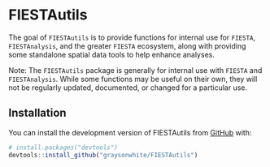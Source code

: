 
<!-- README.md is generated from README.Rmd. Please edit that file -->

# FIESTAutils

The goal of `FIESTAutils` is to provide functions for internal use for
`FIESTA`, `FIESTAnalysis`, and the greater `FIESTA` ecosystem, along
with providing some standalone spatial data tools to help enhance
analyses.

Note: The `FIESTAutils` package is generally for internal use with
`FIESTA` and `FIESTAnalysis`. While some functions may be useful on
their own, they will not be regularly updated, documented, or changed
for a particular use.

## Installation

You can install the development version of FIESTAutils from
[GitHub](https://github.com/) with:

``` r
# install.packages("devtools")
devtools::install_github("graysonwhite/FIESTAutils")
```
